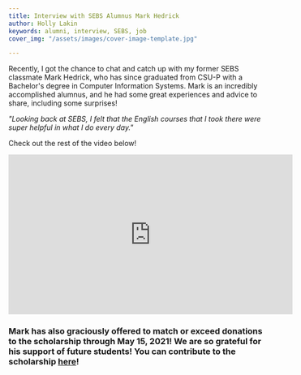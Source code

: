 ```yaml
---
title: Interview with SEBS Alumnus Mark Hedrick
author: Holly Lakin
keywords: alumni, interview, SEBS, job
cover_img: "/assets/images/cover-image-template.jpg"

---
```

Recently, I got the chance to chat and catch up with my former SEBS classmate Mark Hedrick, who has since graduated from CSU-P with a Bachelor's degree in Computer Information Systems. Mark is an incredibly accomplished alumnus, and he had some great experiences and advice to share, including some surprises!

_"Looking back at SEBS, I felt that the English courses that I took there were super helpful in what I do every day."_

Check out the rest of the video below!

<iframe width="560" height="315" src="https://www.youtube.com/embed/s1iy2nHswgY" title="YouTube video player" frameborder="0" allow="accelerometer; autoplay; clipboard-write; encrypted-media; gyroscope; picture-in-picture" allowfullscreen></iframe>

### Mark has also graciously offered to **match or exceed donations to the scholarship** through May 15, 2021! We are so grateful for his support of future students! You can contribute to the scholarship [here](https://sebsscholarship.org/#section-donate "Donate")!